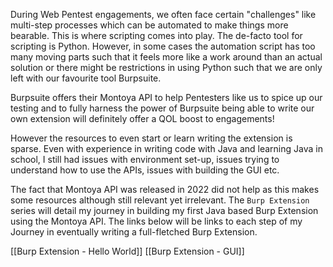 During Web Pentest engagements, we often face certain "challenges" like multi-step processes which can be automated to make things more bearable. This is where scripting comes into play. The de-facto tool for scripting is Python. However, in some cases the automation script has too many moving parts such that it feels more like a work around than an actual solution or there might be restrictions in using Python such that we are only left with our favourite tool Burpsuite.

Burpsuite offers their Montoya API to help Pentesters like us to spice up our testing and to fully harness the power of Burpsuite being able to write our own extension will definitely offer a QOL boost to engagements!   

However the resources to even start or learn writing the extension is sparse. Even with experience in writing code with Java and learning Java in school, I still had issues with environment set-up, issues trying to understand how to use the APIs, issues with building the GUI etc.

The fact that Montoya API was released in 2022 did not help as this makes some resources although still relevant yet irrelevant. The `Burp Extension` series will detail my journey in building my first Java based Burp Extension using the Montoya API. The links below will be links to each step of my Journey in eventually writing a full-fletched Burp Extension.

[[Burp Extension - Hello World]]
[[Burp Extension - GUI]]


